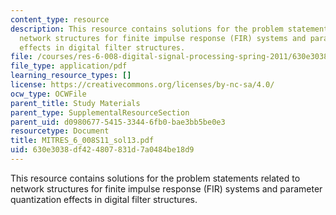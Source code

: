 ```yaml
---
content_type: resource
description: This resource contains solutions for the problem statements related to
  network structures for finite impulse response (FIR) systems and parameter quantization
  effects in digital filter structures.
file: /courses/res-6-008-digital-signal-processing-spring-2011/630e3038df424807831d7a0484be18d9_MITRES_6_008S11_sol13.pdf
file_type: application/pdf
learning_resource_types: []
license: https://creativecommons.org/licenses/by-nc-sa/4.0/
ocw_type: OCWFile
parent_title: Study Materials
parent_type: SupplementalResourceSection
parent_uid: d0980677-5415-3344-6fb0-bae3bb5be0e3
resourcetype: Document
title: MITRES_6_008S11_sol13.pdf
uid: 630e3038-df42-4807-831d-7a0484be18d9
---
```

This resource contains solutions for the problem statements related to network structures for finite impulse response (FIR) systems and parameter quantization effects in digital filter structures.